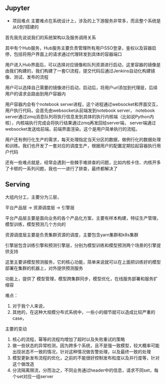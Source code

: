 ## Jupyter
- 项目难点
主要难点在系统设计上，涉及的上下游服务非常多，而且整个系统是从0到1搭建的

首先我先说说我们的系统架构以及服务调用关系

其中有个Hub服务，Hub服务主要负责管理所有用户SSO登录，鉴权以及容器启停，包括将用户界面上的请求通过代理转发到具体的容器端口

用户进入Hub界面后，可以选择对应镜像和队列资源进行启动，这里容器的镜像是由我们构建的，我们构建了一套CI流程，提交代码后通过Jenkins自动化构建镜像、测试、发布的流程

用户可以选择自己需要的镜像进行启动，启动后，将用户url添加到代理层，后续用户的请求会路由到用户容器内

用户容器内会有个notebook server进程，这个进程通过websocket和界面交互，用户执行代码，会首先由websocket从前端发到notebook server，
notebook server通过zmq消息队列将执行信息发到具体的执行内核端（比如说Python内核），内核端执行完成会将执行结果通过zmq再发回给server端，
server端通过websocket发送给前端，前端界面渲染。这个是用户简单执行的流程。

用户还有例行化生产的需求，每天处理指定当天分区的数据，做例行化的数据处理和训练。我们也开发了一套对应的调度生产，根据用户的配置定期拉起容器执行用户代码

还有一些难点就是，经常会遇到一些棘手难排查的问题，比如内核卡住、内核开多了卡顿的一系列问题，我也一一进行了排查，最终都解决了

## Serving
大组内分工，主要分为三层，

平台产品层 -> 资源调度层 -> 引擎层

平台产品层主要是面向业务的各个产品化方案，主要有样本构建，特征生产管理，模型训练，模型预测几个方向的

资源调度层主要是负责集群资源的调度，主要包含yarn集群和k8s集群

引擎层包含训练引擎和预测引擎层，分别为模型训练和模型预测两个场景的引擎提供支持

这里主要讲模型预测服务，它的核心功能，简单来说就可以在上面把训练好的模型部署在集群的机器上，对外提供预测服务

功能上，提供了 模型管理，模型跨集群同步，模型优化，在线服务部署和服务扩缩容

难点：
1. 对于我个人来说，
2. 其他的，在这种大规模分布式系统中，一些小的细节就可以造成比较严重的case，

主要的变动
1. 核心的流程，幂等的流程均增加了超时以及失败重试的策略
2. 做一些状态的异常检测，因为跨多个系统，且不是强一致模型，较大概率可能出现状态不一致的情况，针对这种情况做告警处理，以及最终一致的处理
3. 模型更新发布流程的优化，之前的不能很好控制发布粒度以及并行度等，针对这个做改造
4. 分流隔离限流，分而治之，不同业务通过header中的信息，请求不同set，每个set对应一组server
